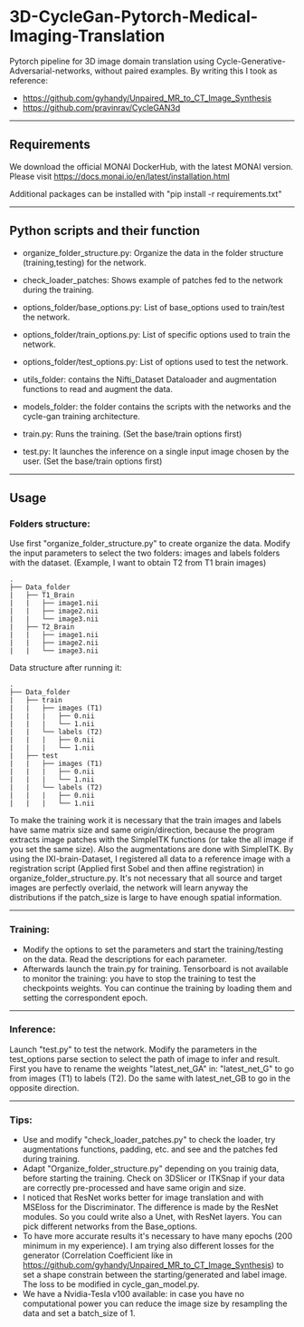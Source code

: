 # 3D-CycleGan-Pytorch-Medical-Imaging-Translation

Pytorch pipeline for 3D image domain translation using Cycle-Generative-Adversarial-networks, without paired examples. By writing this I took as reference:
- https://github.com/gyhandy/Unpaired_MR_to_CT_Image_Synthesis 
- https://github.com/pravinrav/CycleGAN3d

*******************************************************************************
## Requirements
We download the official MONAI DockerHub, with the latest MONAI version. Please visit https://docs.monai.io/en/latest/installation.html

Additional packages can be installed with "pip install -r requirements.txt"
*******************************************************************************
## Python scripts and their function

- organize_folder_structure.py: Organize the data in the folder structure (training,testing) for the network.

- check_loader_patches: Shows example of patches fed to the network during the training.

- options_folder/base_options.py: List of base_options used to train/test the network.  

- options_folder/train_options.py: List of specific options used to train the network.

- options_folder/test_options.py: List of options used to test the network.

- utils_folder: contains the Nifti_Dataset Dataloader and augmentation functions to read and augment the data.

- models_folder: the folder contains the scripts with the networks and the cycle-gan training architecture.

- train.py: Runs the training. (Set the base/train options first)

- test.py: It launches the inference on a single input image chosen by the user. (Set the base/train options first)
*******************************************************************************
## Usage
### Folders structure:

Use first "organize_folder_structure.py" to create organize the data.
Modify the input parameters to select the two folders: images and labels folders with the dataset.
(Example, I want to obtain T2 from T1 brain images)


    .
	├── Data_folder                   
	|   ├── T1_Brain               
	|   |   ├── image1.nii 
    |   |   ├── image2.nii 	
	|   |   └── image3.nii                     
	|   ├── T2_Brain                        
	|   |   ├── image1.nii 
    |   |   ├── image2.nii 	
	|   |   └── image3.nii  

Data structure after running it:

	.
	├── Data_folder                   
	|   ├── train              
	|   |   ├── images (T1)            
	|   |   |   ├── 0.nii              
	|   |   |   └── 1.nii                     
	|   |   └── labels (T2)            
	|   |   |   ├── 0.nii             
	|   |   |   └── 1.nii
	|   ├── test              
	|   |   ├── images (T1)           
	|   |   |   ├── 0.nii              
	|   |   |   └── 1.nii                     
	|   |   └── labels (T2)            
	|   |   |   ├── 0.nii             
	|   |   |   └── 1.nii
	
To make the training work it is necessary that the train images and labels have same matrix size and same origin/direction, because the program extracts image patches with the
SimpleITK functions (or take the all image if you set the same size). Also the augmentations are done with SimpleITK. By using the IXI-brain-Dataset, I registered all data to
a reference image with a registration script (Applied first Sobel and then affine registration) in organize_folder_structure.py. It's not necessary that all source and target 
images are perfectly overlaid, the network will learn anyway the distributions if the patch_size is large to have enough spatial information.
*******************************************************************************
### Training:
- Modify the options to set the parameters and start the training/testing on the data. Read the descriptions for each parameter.
- Afterwards launch the train.py for training. Tensorboard is not available to monitor the training: you have to stop the training to test the checkpoints weights. You can continue the training
by loading them and setting the correspondent epoch.
*******************************************************************************
### Inference:
Launch "test.py" to test the network. Modify the parameters in the test_options parse section to select the path of image to infer and result. First you have to rename the weights "latest_net_GA" in:
"latest_net_G" to go from images (T1) to labels (T2). Do the same with latest_net_GB to go in the opposite direction.


*******************************************************************************
### Tips:
- Use and modify "check_loader_patches.py" to check the loader, try augmentations functions, padding, etc. and see and the patches fed during training. 
- Adapt "Organize_folder_structure.py" depending on you trainig data, before starting the training. Check on 3DSlicer or ITKSnap if your data are correctly pre-processed and have same origin and size.
- I noticed that ResNet works better for image translation and with MSEloss for the Discriminator. The difference is made by the ResNet modules. So you could write also a Unet, with ResNet layers. You can pick different networks from the Base_options. 
- To have more accurate results it's necessary to have many epochs (200 minimum in my experience). I am trying also different losses for the generator (Correlation Coefficient like in https://github.com/gyhandy/Unpaired_MR_to_CT_Image_Synthesis) 
to set a shape constrain between the starting/generated and label image. The loss to be modified in cycle_gan_model.py.  
- We have a Nvidia-Tesla v100 available: in case you have no computational power you can reduce the image size by resampling the data and set a batch_size of 1.


